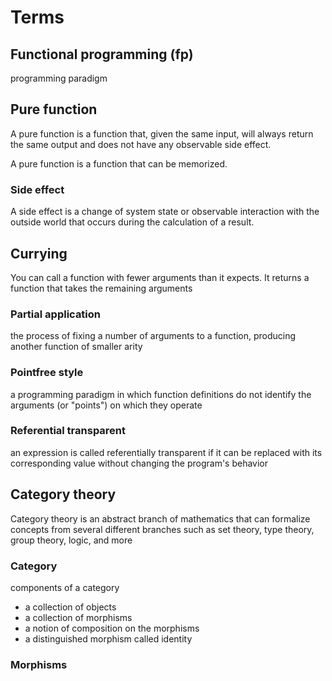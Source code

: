 # Terms
## Functional programming (fp)
programming paradigm

## Pure function
A pure function is a function that, given the same input, will always return the same output and does not have any observable side effect.

A pure function is a function that can be memorized.

### Side effect
A side effect is a change of system state or observable interaction with the outside world that occurs during the calculation of a result.


## Currying
You can call a function with fewer arguments than it expects. It returns a function that takes the remaining arguments

### Partial application
the process of fixing a number of arguments to a function, producing another function of smaller arity

### Pointfree style
a programming paradigm in which function definitions do not identify the arguments (or "points") on which they operate

### Referential transparent
an expression is called referentially transparent if it can be replaced with its corresponding value without changing the program's behavior


## Category theory
Category theory is an abstract branch of mathematics that can formalize concepts from several different branches such as set theory, type theory, group theory, logic, and more

### Category
components of a category
- a collection of objects
- a collection of morphisms
- a notion of composition on the morphisms
- a distinguished morphism called identity

### Morphisms